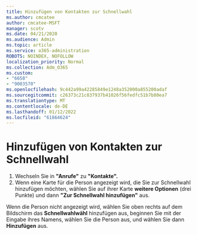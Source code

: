 ```yaml
---
title: Hinzufügen von Kontakten zur Schnellwahl
ms.author: cmcatee
author: cmcatee-MSFT
manager: scotv
ms.date: 04/21/2020
ms.audience: Admin
ms.topic: article
ms.service: o365-administration
ROBOTS: NOINDEX, NOFOLLOW
localization_priority: Normal
ms.collection: Adm_O365
ms.custom:
- "6658"
- "9003570"
ms.openlocfilehash: 9c442a99a42285849e1248a352000a855200adaf
ms.sourcegitcommit: c26373c21c837937b41026f56fedfc51b7b80ea7
ms.translationtype: MT
ms.contentlocale: de-DE
ms.lasthandoff: 01/12/2022
ms.locfileid: "61864624"
---
```

# <a name="add-contacts-to-speed-dial"></a>Hinzufügen von Kontakten zur Schnellwahl

1. Wechseln Sie in **"Anrufe"** zu **"Kontakte".**
2. Wenn eine Karte für die Person angezeigt wird, die Sie zur Schnellwahl hinzufügen möchten, wählen Sie auf ihrer Karte  **weitere Optionen**  (drei Punkte) und dann  **"Zur Schnellwahl hinzufügen"** aus.

Wenn die Person nicht angezeigt wird, wählen Sie oben rechts auf dem Bildschirm das  **Schnellwahlwähl**  hinzufügen aus, beginnen Sie mit der Eingabe ihres Namens, wählen Sie die Person aus, und wählen Sie dann  **Hinzufügen** aus.
